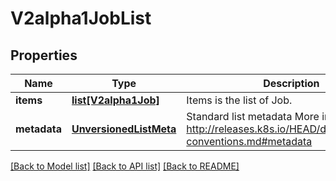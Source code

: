 # V2alpha1JobList

## Properties
Name | Type | Description | Notes
------------ | ------------- | ------------- | -------------
**items** | [**list[V2alpha1Job]**](V2alpha1Job.md) | Items is the list of Job. | 
**metadata** | [**UnversionedListMeta**](UnversionedListMeta.md) | Standard list metadata More info: http://releases.k8s.io/HEAD/docs/devel/api-conventions.md#metadata | [optional] 

[[Back to Model list]](../README.md#documentation-for-models) [[Back to API list]](../README.md#documentation-for-api-endpoints) [[Back to README]](../README.md)


